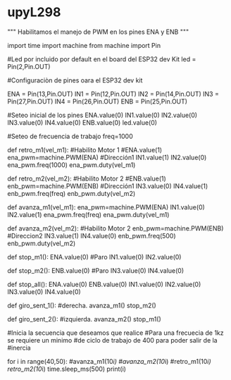 # upyL298
"""
Habilitamos el manejo de PWM en los 
pines ENA y ENB
"""

import time 
import machine
from machine import Pin

#Led por incluido por default en el board del ESP32 dev Kit
led = Pin(2,Pin.OUT)

#Configuraciòn de pines oara el ESP32 dev kit

ENA = Pin(13,Pin.OUT)
IN1 = Pin(12,Pin.OUT)
IN2 = Pin(14,Pin.OUT)
IN3 = Pin(27,Pin.OUT)
IN4 = Pin(26,Pin.OUT)
ENB = Pin(25,Pin.OUT)

#Seteo inicial de los pines
ENA.value(0)
IN1.value(0)
IN2.value(0)
IN3.value(0)
IN4.value(0)
ENB.value(0)
led.value(0)

#Seteo de frecuencia de trabajo
freq=1000

def retro_m1(vel_m1):
    #Habilito Motor 1
    #ENA.value(1) 
    ena_pwm=machine.PWM(ENA)
    #Dirección1
    IN1.value(1)
    IN2.value(0)
    ena_pwm.freq(1000)
    ena_pwm.duty(vel_m1)

def retro_m2(vel_m2):
    #Habilito Motor 2
    #ENB.value(1) 
    enb_pwm=machine.PWM(ENB)
    #Dirección1
    IN3.value(0)
    IN4.value(1)
    enb_pwm.freq(freq)
    enb_pwm.duty(vel_m2)
    
def avanza_m1(vel_m1):
    ena_pwm=machine.PWM(ENA)
    IN1.value(0)
    IN2.value(1)
    ena_pwm.freq(freq)
    ena_pwm.duty(vel_m1)

def avanza_m2(vel_m2):
    #Habilito Motor 2
    enb_pwm=machine.PWM(ENB)
    #Direccion2
    IN3.value(1)
    IN4.value(0)
    enb_pwm.freq(500)
    enb_pwm.duty(vel_m2)


def stop_m1():
    ENA.value(0)
    #Paro
    IN1.value(0)
    IN2.value(0)
    
def stop_m2():
    ENB.value(0) 
    #Paro
    IN3.value(0)
    IN4.value(0)

def stop_all():
    ENA.value(0)
    ENB.value(0) 
    IN1.value(0)
    IN2.value(0)
    IN3.value(0)
    IN4.value(0)

def giro_sent_1(): #derecha.
    avanza_m1()
    stop_m2()

def giro_sent_2(): #izquierda.
    avanza_m2()
    stop_m1()

#Inicia la secuencia que deseamos que realice
#Para una frecuecia de 1kz se requiere un minimo
#de ciclo de trabajo de 400 para poder salir de la
#inercia

for i in range(40,50):
    #avanza_m1(10*i)
    #avanza_m2(10*i)
    #retro_m1(10*i)
    retro_m2(10*i)
    time.sleep_ms(500)
    print(i)
